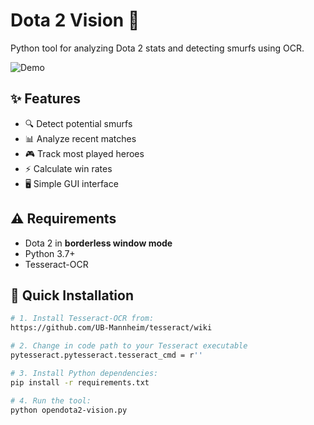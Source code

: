 # Dota 2 Vision 🎯

Python tool for analyzing Dota 2 stats and detecting smurfs using OCR.

![Demo](https://github.com/user-attachments/assets/c97ccfdf-367a-48e0-8794-9a3a7052f127)

## ✨ Features

- 🔍 Detect potential smurfs
- 📊 Analyze recent matches
- 🎮 Track most played heroes
- ⚡ Calculate win rates
- 🖥️ Simple GUI interface

## ⚠️ Requirements

- Dota 2 in **borderless window mode**
- Python 3.7+
- Tesseract-OCR

## 🚀 Quick Installation

```bash
# 1. Install Tesseract-OCR from:
https://github.com/UB-Mannheim/tesseract/wiki

# 2. Change in code path to your Tesseract executable
pytesseract.pytesseract.tesseract_cmd = r''

# 3. Install Python dependencies:
pip install -r requirements.txt

# 4. Run the tool:
python opendota2-vision.py
```

